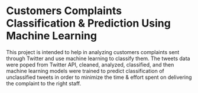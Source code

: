 # Customers Complaints Classification & Prediction Using Machine Learning
This project is intended to help in analyzing customers complaints sent through Twitter and use machine learning to classify them. 
The tweets data were poped from Twitter API, cleaned, analyzed, classified, and then machine learning models were trained to predict classification of unclassified tweets in order to minimize the time & effort spent on delivering the complaint to the right staff.
